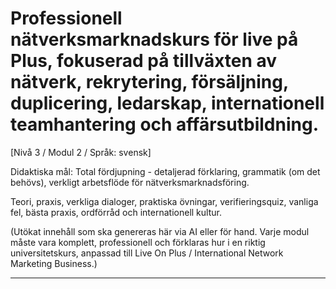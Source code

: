 # Professionell nätverksmarknadskurs för live på Plus, fokuserad på tillväxten av nätverk, rekrytering, försäljning, duplicering, ledarskap, internationell teamhantering och affärsutbildning.


[Nivå 3 / Modul 2 / Språk: svensk]

Didaktiska mål: Total fördjupning - detaljerad förklaring, grammatik (om det behövs), verkligt arbetsflöde för nätverksmarknadsföring.

Teori, praxis, verkliga dialoger, praktiska övningar, verifieringsquiz, vanliga fel, bästa praxis, ordförråd och internationell kultur.


(Utökat innehåll som ska genereras här via AI eller för hand. Varje modul måste vara komplett, professionell och förklaras hur i en riktig universitetskurs, anpassad till Live On Plus / International Network Marketing Business.)

---